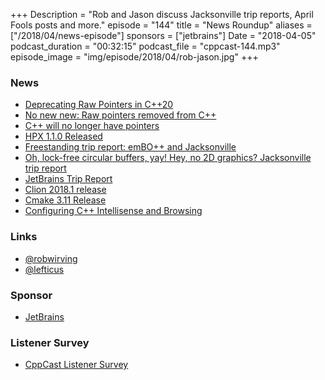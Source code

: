 +++
Description = "Rob and Jason discuss Jacksonville trip reports, April Fools posts and more."
episode = "144"
title = "News Roundup"
aliases = ["/2018/04/news-episode"]
sponsors = ["jetbrains"]
Date = "2018-04-05"
podcast_duration = "00:32:15"
podcast_file = "cppcast-144.mp3"
episode_image = "img/episode/2018/04/rob-jason.jpg"
+++

### News ###

 - [Deprecating Raw Pointers in C++20](http://www.bfilipek.com/2018/04/deprecating-pointers.html#)
 - [No new new: Raw pointers removed from C++](http://www.modernescpp.com/index.php/no-new-new)
 - [C++ will no longer have pointers](https://www.fluentcpp.com/2018/04/01/cpp-will-no-longer-have-pointers/)
 - [HPX 1.1.0 Released](http://stellar-group.org/2018/03/hpx-1-1-0-released/)
 - [Freestanding trip report: emBO++ and Jacksonville](https://www.reddit.com/r/cpp/comments/86mopg/freestanding_trip_report_embo_and_jacksonville/)
 - [Oh, lock-free circular buffers, yay! Hey, no 2D graphics? Jacksonville trip report](https://hatcat.com/?p=33)
 - [JetBrains Trip Report](https://blog.jetbrains.com/clion/2018/03/iso-cpp-committee-jacksonville-2018-trip-report-2/)
 - [Clion 2018.1 release](https://blog.jetbrains.com/clion/2018/03/clion-2018-1-cpp17-wsl-cmake-install/)
 - [Cmake 3.11 Release](https://cmake.org/cmake/help/v3.11/release/3.11.html)
 - [Configuring C++ Intellisense and Browsing](https://blogs.msdn.microsoft.com/vcblog/2018/03/27/configuring-c-intellisense-and-browsing/)
 
### Links ###

 - [@robwirving](https://twitter.com/robwirving)
 - [@lefticus](https://twitter.com/lefticus)

### Sponsor ###

- [JetBrains](https://www.jetbrains.com/cpp/?utm_source=cppcast&utm_medium=podcast&utm_content=cppcast-podcast&utm_campaign=cpp)

### Listener Survey ###

- [CppCast Listener Survey](http://bit.ly/CppCastSurvey)
